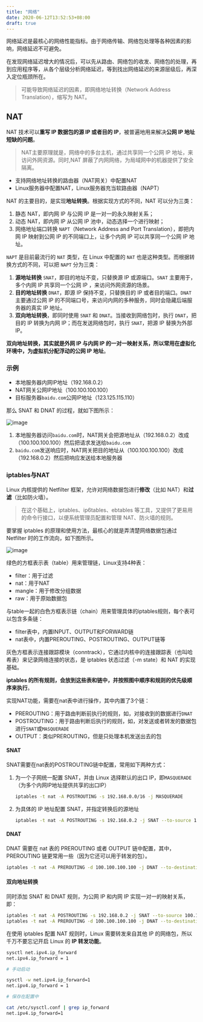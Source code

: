```yaml
---
title: "网络"
date: 2020-06-12T13:52:53+08:00
draft: true
---
```


网络延迟是最核心的网络性能指标。由于网络传输、网络包处理等各种因素的影响，网络延迟不可避免。

在发现网络延迟增大的情况后，可以先从路由、网络包的收发、网络包的处理，再到应用程序等，从各个层级分析网络延迟，等到找出网络延迟的来源层级后，再深入定位瓶颈所在。

> 可能导致网络延迟的因素，即网络地址转换（Network Address Translation），缩写为 NAT。

## NAT

NAT 技术可以**重写 IP 数据包的源 IP 或者目的 IP**，被普遍地用来解决**公网 IP 地址短缺的问题**。

> NAT主要原理就是，网络中的多台主机，通过共享同一个公网 IP 地址，来访问外网资源。同时,NAT 屏蔽了内网网络，为局域网中的机器提供了安全隔离。

- 支持网络地址转换的路由器（NAT网关）中配置NAT
- Linux服务器中配置NAT，Linux服务器充当软路由器（NAPT）

NAT 的主要目的，是实现**地址转换**。根据实现方式的不同，NAT 可以分为三类：

1. 静态 NAT，即内网 IP 与公网 IP 是一对一的永久映射关系；
2. 动态 NAT，即内网 IP 从公网 IP 池中，动态选择一个进行映射；
3. 网络地址端口转换 `NAPT`（Network Address and Port Translation），即把内网 IP 映射到公网 IP 的不同端口上，让多个内网 IP 可以共享同一个公网 IP 地址。

`NAPT` 是目前最流行的 `NAT` 类型，在 Linux 中配置的 `NAT` 也是这种类型。而根据转换方式的不同，可以把 `NAPT` 分为三类：

1. **源地址转换** `SNAT`，即目的地址不变，只替换源 IP 或源端口。`SNAT` 主要用于，多个内网 IP 共享同一个公网 IP ，来访问外网资源的场景。
2. **目的地址转换** `DNAT`，即源 IP 保持不变，只替换目的 IP 或者目的端口。`DNAT` 主要通过公网 IP 的不同端口号，来访问内网的多种服务，同时会隐藏后端服务器的真实 IP 地址。
3. **双向地址转换**，即同时使用 `SNAT` 和 `DNAT`。当接收到网络包时，执行 `DNAT`，把目的 IP 转换为内网 IP；而在发送网络包时，执行 `SNAT`，把源 IP 替换为外部 IP。

**双向地址转换，其实就是外网 IP 与内网 IP 的一对一映射关系，所以常用在虚拟化环境中，为虚拟机分配浮动的公网 IP 地址**。

### 示例

- 本地服务器内网IP地址（192.168.0.2）
- NAT网关公网IP地址（100.100.100.100）
- 目标服务器`baidu.com`公网IP地址（123.125.115.110）

那么 SNAT 和 DNAT 的过程，就如下图所示：

![image](/images/c743105dc7bd955a4a300d6b55b7a0e4.png)

1. 本地服务器访问`baidu.com`时，NAT网关会把源地址从（192.168.0.2）改成（100.100.100.100）然后把请求发送给`baidu.com`
2. `baidu.com`发送响应时，NAT网关把目的地址从（100.100.100.100）改成（192.168.0.2）然后把响应发送给本地服务器

### iptables与NAT

Linux 内核提供的 Netfilter 框架，允许对网络数据包进行**修改**（比如 NAT）和**过滤**（比如防火墙）。

> 在这个基础上，iptables、ip6tables、ebtables 等工具，又提供了更易用的命令行接口，以便系统管理员配置和管理 NAT、防火墙的规则。

要掌握 iptables 的原理和使用方法，最核心的就是弄清楚网络数据包通过 Netfilter 时的工作流向，如下图所示。

![image](/images/c6de40c5bd304132a1b508ba669e7b56.png)

绿色的方框表示表（table）用来管理链，Linux支持4种表：

- filter：用于过滤
- nat：用于NAT
- mangle：用于修改分组数据
- raw：用于原始数据包

与table一起的白色方框表示链（chain）用来管理具体的iptables规则，每个表可以包含多条链：

- filter表中，内置INPUT、OUTPUT和FORWARD链
- nat表中，内置PREROUTING、POSTROUTING、OUTPUT链等

灰色方框表示连接跟踪模块（conntrack），它通过内核中的连接跟踪表（也叫哈希表）来记录网络连接的状态，是 iptables 状态过滤（-m state）和 NAT 的实现基础。

**iptables 的所有规则，会放到这些表和链中，并按照图中顺序和规则的优先级顺序来执行**。

实现NAT功能，需要在nat表中进行操作，其中内置了3个链：

- PREROUTING：用于路由判断前执行的规则，如，对接收到的数据进行`DNAT`
- POSTROUTING：用于路由判断后执行的规则，如，对发送或者转发的数据包进行`SNAT`或`MASQUERADE`
- OUTPUT：类似PREROUTING，但是只处理本机发送出去的包

#### SNAT

SNAT需要在nat表的POSTROUTING链中配置，常用如下两种方式：

1. 为一个子网统一配置 SNAT，并由 Linux 选择默认的出口 IP，即`MASQUERADE`（为多个内网IP地址提供共享的出口IP）

    ```bash
    iptables -t nat -A POSTROUTING -s 192.168.0.0/16 -j MASQUERADE
    ```

2. 为具体的 IP 地址配置 SNAT，并指定转换后的源地址

    ```bash
    iptables -t nat -A POSTROUTING -s 192.168.0.2 -j SNAT --to-source 100.100.100.100
    ```

#### DNAT

DNAT 需要在 nat 表的 PREROUTING 或者 OUTPUT 链中配置，其中， PREROUTING 链更常用一些（因为它还可以用于转发的包）。

```bash
iptables -t nat -A PREROUTING -d 100.100.100.100 -j DNAT --to-destination 192.168.0.2
```

#### 双向地址转换

同时添加 SNAT 和 DNAT 规则，为公网 IP 和内网 IP 实现一对一的映射关系，即：

```bash
iptables -t nat -A POSTROUTING -s 192.168.0.2 -j SNAT --to-source 100.100.100.100
iptables -t nat -A PREROUTING -d 100.100.100.100 -j DNAT --to-destination 192.168.0.2
```

在使用 iptables 配置 NAT 规则时，Linux 需要转发来自其他 IP 的网络包，所以千万不要忘记开启 Linux 的 **IP 转发功能**。

```bash
sysctl net.ipv4.ip_forward
net.ipv4.ip_forward = 1

# 手动启动

sysctl -w net.ipv4.ip_forward=1
net.ipv4.ip_forward = 1

# 保存在配置中

cat /etc/sysctl.conf | grep ip_forward
net.ipv4.ip_forward=1
```
